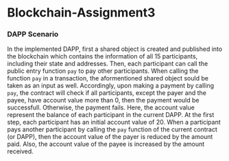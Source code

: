 # Blockchain-Assignment3


### DAPP Scenario
In the implemented DAPP, first a shared object is created and published into the blockchain which contains the information of all 15 participants, including their state and addresses. Then, each participant can call the public entry function `pay` to pay other participants. When calling the function `pay` in a transaction, the aformentioned shared object sould be taken as an input as well. Accordingly, upon making a payment by calling `pay`, the contract will check if all participants, except the payer and the payee, have account value more than 0, then the payment would be successfull. Otherwise, the payment fails. Here, the account value represent the balance of each participant in the current DAPP. At the first step, each participant has an initial account value of 20. When a participant pays another participant by calling the `pay` function of the current contract (or DAPP), then the account value of the payer is reduced by the amount paid. Also, the account value of the payee is increased by the amount received.
